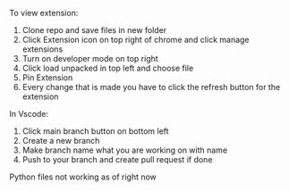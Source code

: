 To view extension:

1. Clone repo and save files in new folder
2. Click Extension icon on top right of chrome and click manage extensions
3. Turn on developer mode on top right
4. Click load unpacked in top left and choose file
5. Pin Extension
6. Every change that is made you have to click the refresh button for the extension

In Vscode:

1. Click main branch button on bottom left
2. Create a new branch
3. Make branch name what you are working on with name
4. Push to your branch and create pull request if done

Python files not working as of right now
